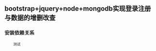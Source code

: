 bootstrap+jquery+node+mongodb实现登录注册与数据的增删改查
---------------------------------------------------------
###  安装依赖关系
        测试
